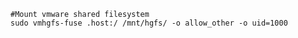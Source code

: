 <!---
Commands used on my Virtual Machine workstation
--->
```
#Mount vmware shared filesystem
sudo vmhgfs-fuse .host:/ /mnt/hgfs/ -o allow_other -o uid=1000
```